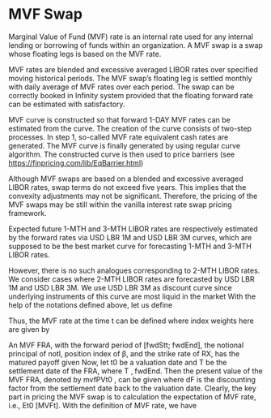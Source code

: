 # MVF Swap

Marginal Value of Fund (MVF) rate is an internal rate used for any internal lending or borrowing of funds within an organization. A MVF swap is a swap whose floating legs is based on the MVF rate.

MVF rates are blended and excessive averaged LIBOR rates over specified moving historical periods. The MVF swap’s floating leg is settled monthly with daily average of MVF rates over each period. The swap can be correctly booked in Infinity system provided that the floating forward rate can be estimated with satisfactory.

MVF curve is constructed so that forward 1-DAY MVF rates can be estimated from the curve. The creation of the curve consists of two-step processes. In step 1, so-called MVF rate equivalent cash rates are generated. The MVF curve is finally generated by using regular curve algorithm. The constructed curve is then used to price barriers (see https://finpricing.com/lib/EqBarrier.html)

Although MVF swaps are based on a blended and excessive averaged LIBOR rates, swap terms do not exceed five years. This implies that the convexity adjustments may not be significant. Therefore, the pricing of the MVF swaps may be still  within the vanilla interest rate swap pricing framework. 

Expected future 1-MTH and 3-MTH LIBOR rates are respectively estimated by the forward rates via USD LBR 1M and USD LBR 3M curves, which are supposed to be the best market curve for forecasting 1-MTH and 3-MTH LIBOR rates.

However, there is no such analogues corresponding to 2-MTH LIBOR rates. We consider cases where 2-MTH LIBOR rates are forecasted by USD LBR 1M and USD LBR 3M. We use USD LBR 3M as discount curve since underlying instruments of this curve are most liquid in the market With the help of the notations defined above, let us define

Thus, the MVF rate at the time t can be defined where index weights here are given by

An MVF FRA, with the forward period of [fwdStt; fwdEnd], the notional principal of notl, position index of β, and the strike rate of RX, has the matured payoff given Now, let t0 be a valuation date and T be the settlement date of the FRA, where T ¸ fwdEnd. Then the present value of the MVF FRA, denoted by mvfPVt0 , can be given where dF is the discounting factor from the settlement date back to the valuation date. Clearly, the key part in pricing the MVF swap is to calculation the expectation of MVF rate, i.e., Et0 [MVFt]. With the definition of MVF rate, we have


